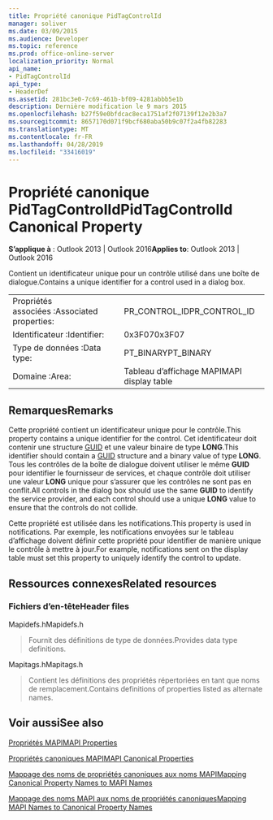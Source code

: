 ```yaml
---
title: Propriété canonique PidTagControlId
manager: soliver
ms.date: 03/09/2015
ms.audience: Developer
ms.topic: reference
ms.prod: office-online-server
localization_priority: Normal
api_name:
- PidTagControlId
api_type:
- HeaderDef
ms.assetid: 281bc3e0-7c69-461b-bf09-4281abbb5e1b
description: Dernière modification le 9 mars 2015
ms.openlocfilehash: b27f59e0bfdcac8eca1751af2f07139f12e2b3a7
ms.sourcegitcommit: 8657170d071f9bcf680aba50b9c07f2a4fb82283
ms.translationtype: MT
ms.contentlocale: fr-FR
ms.lasthandoff: 04/28/2019
ms.locfileid: "33416019"
---
```

# <a name="pidtagcontrolid-canonical-property"></a><span data-ttu-id="c97e8-103">Propriété canonique PidTagControlId</span><span class="sxs-lookup"><span data-stu-id="c97e8-103">PidTagControlId Canonical Property</span></span>

  
  
<span data-ttu-id="c97e8-104">**S’applique à** : Outlook 2013 | Outlook 2016</span><span class="sxs-lookup"><span data-stu-id="c97e8-104">**Applies to**: Outlook 2013 | Outlook 2016</span></span> 
  
<span data-ttu-id="c97e8-105">Contient un identificateur unique pour un contrôle utilisé dans une boîte de dialogue.</span><span class="sxs-lookup"><span data-stu-id="c97e8-105">Contains a unique identifier for a control used in a dialog box.</span></span> 
  
|||
|:-----|:-----|
|<span data-ttu-id="c97e8-106">Propriétés associées :</span><span class="sxs-lookup"><span data-stu-id="c97e8-106">Associated properties:</span></span>  <br/> |<span data-ttu-id="c97e8-107">PR_CONTROL_ID</span><span class="sxs-lookup"><span data-stu-id="c97e8-107">PR_CONTROL_ID</span></span>  <br/> |
|<span data-ttu-id="c97e8-108">Identificateur :</span><span class="sxs-lookup"><span data-stu-id="c97e8-108">Identifier:</span></span>  <br/> |<span data-ttu-id="c97e8-109">0x3F07</span><span class="sxs-lookup"><span data-stu-id="c97e8-109">0x3F07</span></span>  <br/> |
|<span data-ttu-id="c97e8-110">Type de données :</span><span class="sxs-lookup"><span data-stu-id="c97e8-110">Data type:</span></span>  <br/> |<span data-ttu-id="c97e8-111">PT_BINARY</span><span class="sxs-lookup"><span data-stu-id="c97e8-111">PT_BINARY</span></span>  <br/> |
|<span data-ttu-id="c97e8-112">Domaine :</span><span class="sxs-lookup"><span data-stu-id="c97e8-112">Area:</span></span>  <br/> |<span data-ttu-id="c97e8-113">Tableau d’affichage MAPI</span><span class="sxs-lookup"><span data-stu-id="c97e8-113">MAPI display table</span></span>  <br/> |
   
## <a name="remarks"></a><span data-ttu-id="c97e8-114">Remarques</span><span class="sxs-lookup"><span data-stu-id="c97e8-114">Remarks</span></span>

<span data-ttu-id="c97e8-115">Cette propriété contient un identificateur unique pour le contrôle.</span><span class="sxs-lookup"><span data-stu-id="c97e8-115">This property contains a unique identifier for the control.</span></span> <span data-ttu-id="c97e8-116">Cet identificateur doit contenir une structure [GUID](guid.md) et une valeur binaire de type **LONG**.</span><span class="sxs-lookup"><span data-stu-id="c97e8-116">This identifier should contain a [GUID](guid.md) structure and a binary value of type **LONG**.</span></span> <span data-ttu-id="c97e8-117">Tous les contrôles de la boîte de dialogue doivent utiliser le même **GUID** pour identifier le fournisseur de services, et chaque contrôle doit utiliser une valeur **LONG** unique pour s’assurer que les contrôles ne sont pas en conflit.</span><span class="sxs-lookup"><span data-stu-id="c97e8-117">All controls in the dialog box should use the same **GUID** to identify the service provider, and each control should use a unique **LONG** value to ensure that the controls do not collide.</span></span> 
  
<span data-ttu-id="c97e8-118">Cette propriété est utilisée dans les notifications.</span><span class="sxs-lookup"><span data-stu-id="c97e8-118">This property is used in notifications.</span></span> <span data-ttu-id="c97e8-119">Par exemple, les notifications envoyées sur le tableau d’affichage doivent définir cette propriété pour identifier de manière unique le contrôle à mettre à jour.</span><span class="sxs-lookup"><span data-stu-id="c97e8-119">For example, notifications sent on the display table must set this property to uniquely identify the control to update.</span></span> 
  
## <a name="related-resources"></a><span data-ttu-id="c97e8-120">Ressources connexes</span><span class="sxs-lookup"><span data-stu-id="c97e8-120">Related resources</span></span>

### <a name="header-files"></a><span data-ttu-id="c97e8-121">Fichiers d’en-tête</span><span class="sxs-lookup"><span data-stu-id="c97e8-121">Header files</span></span>

<span data-ttu-id="c97e8-122">Mapidefs.h</span><span class="sxs-lookup"><span data-stu-id="c97e8-122">Mapidefs.h</span></span>
  
> <span data-ttu-id="c97e8-123">Fournit des définitions de type de données.</span><span class="sxs-lookup"><span data-stu-id="c97e8-123">Provides data type definitions.</span></span>
    
<span data-ttu-id="c97e8-124">Mapitags.h</span><span class="sxs-lookup"><span data-stu-id="c97e8-124">Mapitags.h</span></span>
  
> <span data-ttu-id="c97e8-125">Contient les définitions des propriétés répertoriées en tant que noms de remplacement.</span><span class="sxs-lookup"><span data-stu-id="c97e8-125">Contains definitions of properties listed as alternate names.</span></span>
    
## <a name="see-also"></a><span data-ttu-id="c97e8-126">Voir aussi</span><span class="sxs-lookup"><span data-stu-id="c97e8-126">See also</span></span>



[<span data-ttu-id="c97e8-127">Propriétés MAPI</span><span class="sxs-lookup"><span data-stu-id="c97e8-127">MAPI Properties</span></span>](mapi-properties.md)
  
[<span data-ttu-id="c97e8-128">Propriétés canoniques MAPI</span><span class="sxs-lookup"><span data-stu-id="c97e8-128">MAPI Canonical Properties</span></span>](mapi-canonical-properties.md)
  
[<span data-ttu-id="c97e8-129">Mappage des noms de propriétés canoniques aux noms MAPI</span><span class="sxs-lookup"><span data-stu-id="c97e8-129">Mapping Canonical Property Names to MAPI Names</span></span>](mapping-canonical-property-names-to-mapi-names.md)
  
[<span data-ttu-id="c97e8-130">Mappage des noms MAPI aux noms de propriétés canoniques</span><span class="sxs-lookup"><span data-stu-id="c97e8-130">Mapping MAPI Names to Canonical Property Names</span></span>](mapping-mapi-names-to-canonical-property-names.md)

